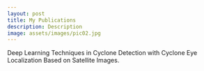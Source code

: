 ```yaml
---
layout: post
title: My Publications
description: Description
image: assets/images/pic02.jpg
---
```


Deep Learning Techniques in Cyclone Detection with Cyclone Eye Localization Based on Satellite Images.